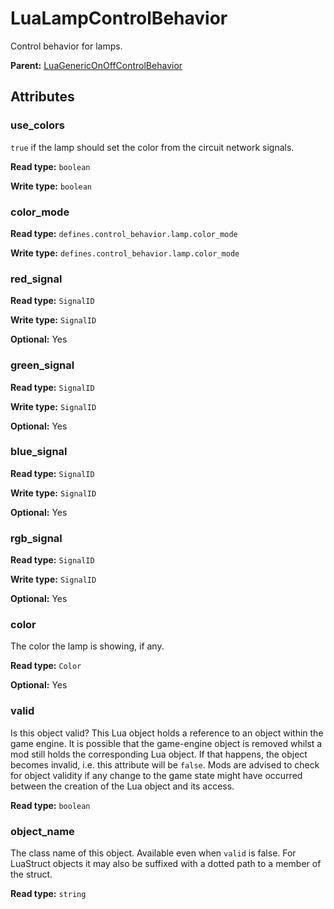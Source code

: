# LuaLampControlBehavior

Control behavior for lamps.

**Parent:** [LuaGenericOnOffControlBehavior](LuaGenericOnOffControlBehavior.md)

## Attributes

### use_colors

`true` if the lamp should set the color from the circuit network signals.

**Read type:** `boolean`

**Write type:** `boolean`

### color_mode

**Read type:** `defines.control_behavior.lamp.color_mode`

**Write type:** `defines.control_behavior.lamp.color_mode`

### red_signal

**Read type:** `SignalID`

**Write type:** `SignalID`

**Optional:** Yes

### green_signal

**Read type:** `SignalID`

**Write type:** `SignalID`

**Optional:** Yes

### blue_signal

**Read type:** `SignalID`

**Write type:** `SignalID`

**Optional:** Yes

### rgb_signal

**Read type:** `SignalID`

**Write type:** `SignalID`

**Optional:** Yes

### color

The color the lamp is showing, if any.

**Read type:** `Color`

**Optional:** Yes

### valid

Is this object valid? This Lua object holds a reference to an object within the game engine. It is possible that the game-engine object is removed whilst a mod still holds the corresponding Lua object. If that happens, the object becomes invalid, i.e. this attribute will be `false`. Mods are advised to check for object validity if any change to the game state might have occurred between the creation of the Lua object and its access.

**Read type:** `boolean`

### object_name

The class name of this object. Available even when `valid` is false. For LuaStruct objects it may also be suffixed with a dotted path to a member of the struct.

**Read type:** `string`

